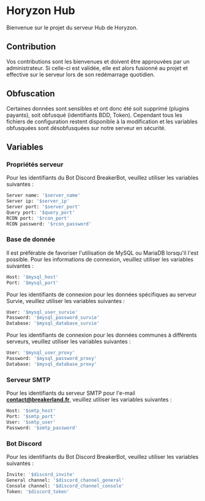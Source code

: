 # Horyzon Hub

Bienvenue sur le projet du serveur Hub de Horyzon.

## Contribution
Vos contributions sont les bienvenues et doivent être approuvées par un administrateur. Si celle-ci est validée, elle est alors fusionné au projet et effective sur le serveur lors de son redémarrage quotidien.

## Obfuscation
Certaines données sont sensibles et ont donc été soit supprimé (plugins payants), soit obfusqué (identifiants BDD, Token).
Cependant tous les fichiers de configuration restent disponible à la modification et les variables obfusquées sont désobfusquées sur notre serveur en sécurité.

## Variables

### Propriétés serveur
Pour les identifiants du Bot Discord BreakerBot, veuillez utiliser les variables suivantes :
```bash
Server name: '$server_name'
Server ip: '$server_ip'
Server port: '$server_port'
Query port: '$query_port'
RCON port: '$rcon_port'
RCON password: '$rcon_password'
```

### Base de donnée
Il est préférable de favoriser l'utilisation de MySQL ou MariaDB lorsqu'il l'est possible.
Pour les informations de connexion, veuillez utiliser les variables suivantes :
```bash
Host: '$mysql_host'
Port: '$mysql_port'
```

Pour les identifiants de connexion pour les données spécifiques au serveur Survie, veuillez utiliser les variables suivantes :
```bash
User: '$mysql_user_survie'
Password: '$mysql_password_survie'
Database: '$mysql_database_survie'
```

Pour les identifiants de connexion pour les données communes à différents serveurs, veuillez utiliser les variables suivantes :
```bash
User: '$mysql_user_proxy'
Password: '$mysql_password_proxy'
Database: '$mysql_database_proxy'
```

### Serveur SMTP
Pour les identifiants du serveur SMTP pour l'e-mail **contact@breakerland.fr**, veuillez utiliser les variables suivantes :
```bash
Host: '$smtp_host'
Port: '$smtp_port'
User: '$smtp_user'
Password: '$smtp_password'
```

### Bot Discord
Pour les identifiants du Bot Discord BreakerBot, veuillez utiliser les variables suivantes :
```bash
Invite: '$discord_invite'
General channel: '$discord_channel_general'
Console channel: '$discord_channel_console'
Token: '$discord_token'
```
